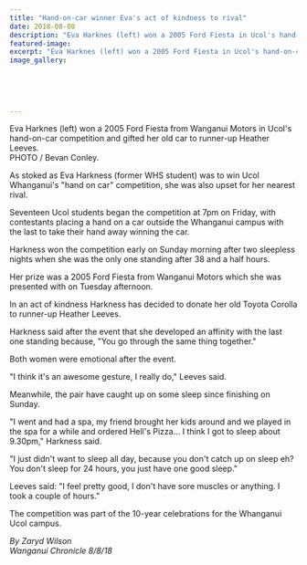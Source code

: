 ```yaml
---
title: "Hand-on-car winner Eva's act of kindness to rival"
date: 2018-08-08
description: "Eva Harknes (left) won a 2005 Ford Fiesta in Ucol's hand-on-car competition & gifted her old car..."
featured-image: 
excerpt: "Eva Harknes (left) won a 2005 Ford Fiesta in Ucol's hand-on-car competition & gifted her old car to runner-up Heather Leeves."
image_gallery:
    
    
    
    
    
---
```


<p><span>Eva Harknes (left) won a 2005 Ford Fiesta from Wanganui Motors in Ucol's hand-on-car competition and gifted her old car to runner-up Heather Leeves. <br />PHOTO / Bevan Conley.</span></p>
<p class="element element-paragraph">As stoked as Eva Harkness (<span>former WHS student)&nbsp;</span>was to win Ucol Whanganui's "hand on car" competition, she was also upset for her nearest rival.</p>
<p class="element element-paragraph">Seventeen Ucol students began the competition at 7pm on Friday, with contestants placing a hand on a car outside the Whanganui campus with the last to take their hand away winning the car.</p>
<p class="element element-paragraph">Harkness won the competition early on Sunday morning after two sleepless nights when she was the only one standing after 38 and a half hours.</p>
<p class="element element-paragraph">Her prize was a 2005 Ford Fiesta from Wanganui Motors which she was presented with on Tuesday afternoon.</p>
<p class="element element-paragraph">In an act of kindness Harkness has decided to donate her old Toyota Corolla to runner-up Heather Leeves.</p>
<p class="element element-paragraph">Harkness said after the event that she developed an affinity with the last one standing because, "You go through the same thing together."</p>
<p class="element element-paragraph">Both women were emotional after the event.</p>
<p class="element element-paragraph">"I think it's an awesome gesture, I really do," Leeves said.</p>
<p class="element element-paragraph">Meanwhile, the pair have caught up on some sleep since finishing on Sunday.</p>
<p><span><span>"I went and had a spa, my friend brought her kids around and we played in the spa for a while and ordered Hell's Pizza... I think I got to sleep about 9.30pm," Harkness said.</span></span></p>
<p class="element element-paragraph">"I just didn't want to sleep all day, because you don't catch up on sleep eh? You don't sleep for 24 hours, you just have one good sleep."</p>
<p class="element element-paragraph">Leeves said: "I feel pretty good, I don't have sore muscles or anything. I took a couple of hours."</p>
<p class="element element-paragraph">The competition was part of the 10-year celebrations for the Whanganui Ucol campus.</p>
<p><em>By Zaryd Wilson<br />Wanganui Chronicle 8/8/18</em></p>

